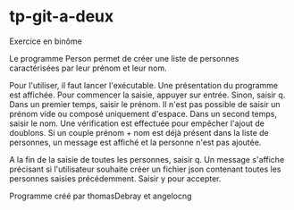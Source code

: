 # tp-git-a-deux
Exercice en binôme

Le programme Person permet de créer une liste de personnes caractérisées par leur prénom et leur nom. 

Pour l'utiliser, il faut lancer l'exécutable. Une présentation du programme est affichée. Pour commencer la saisie, appuyer sur entrée. Sinon, saisir q. Dans un premier temps, saisir le prénom. Il n'est pas possible de saisir un prénom vide ou composé uniquement d'espace. Dans un second temps, saisir le nom. 
Une vérification est effectuée pour empêcher l'ajout de doublons. Si un couple prénom + nom est déjà présent dans la liste de personnes, un message est affiché et la personne n'est pas ajoutée. 

A la fin de la saisie de toutes les personnes, saisir q. Un message s'affiche précisant si l'utilisateur souhaite créer un fichier json contenant toutes les personnes saisies précédemment. Saisir y pour accepter. 

Programme créé par thomasDebray et angelocng